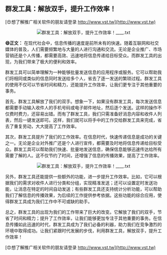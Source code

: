 ## **群发工具：解放双手，提升工作效率！**

[😍想了解推广相关软件的朋友请登录 http://www.vst.tw](http://www.vst.tw)

 <center><img src="https://vst.tw/MP4/tuiguang/png/6.png" alt="群发工具：解放双手，提升工作效率！____.txt"></center>

**😄正文：**
在现代社会中，信息传播的速度是前所未有的快速。随着互联网和社交媒体的普及，人们需要频繁地与大量的人进行沟通和交流。无论是企业推广、市场营销还是个人传播，都需要高效、迅速地将信息传递给目标受众。而群发工具的出现，为我们带来了极大的便利和效率。

群发工具可以简单理解为一种能够批量发送信息的应用程序或服务。它可以帮助我们将相同或类似的信息同时发送给多个人，省去了逐一发送的繁琐过程。群发工具的使用不仅可以节省时间和精力，还能提升工作效率，让我们更专注于其他重要的事务。

首先，群发工具解放了我们的双手。想象一下，如果没有群发工具，每次发送信息都需要手动输入收件人的手机号码或电子邮件地址，然后逐个发送。这样的操作不仅费时费力，还容易出错。而有了群发工具，我们只需准备好消息内容和收件人列表，然后一键发送即可。这样，我们就可以将手中的工作交给群发工具来完成，省去了重复劳动，大大提高了工作效率。

其次，群发工具提升了我们的工作效率。在信息时代，快速传递信息是成功的关键之一。无论是企业对外推广还是个人进行宣传，都需要及时地将信息传递给目标受众。群发工具可以帮助我们快速、批量地发送信息，确保信息能够迅速传达给所有需要了解的人。这不仅节约了时间，还增强了信息的传播效果，提高了工作效率。

 <center><img src="https://vst.tw/MP4/tuiguang/png/2.png" alt="群发工具：解放双手，提升工作效率！____.txt"></center>

另外，群发工具还能提供一些额外的功能，进一步提升工作效率。比如，它可以根据我们的需求对收件人进行分类和分组，实现精准发送；还可以设置定时发送功能，让消息在特定的时间自动发送；有些群发工具还支持统计分析功能，可以帮助我们了解信息的传播效果，为后续的工作提供参考依据。这些功能的综合应用，使得群发工具成为我们工作中不可或缺的助手。

总之，群发工具的出现为我们的工作带来了巨大的改变。它解放了我们的双手，节省了时间和精力；提升了工作效率，让我们能够更加专注于其他重要的事务。在信息传播如此迅速的时代，群发工具成为了我们必备的利器，助力我们在竞争激烈的环境中取得成功。让我们紧跟时代发展的步伐，利用群发工具，解放双手，提升工作效率！

[😍想了解推广相关软件的朋友请登录 http://www.vst.tw](http://www.vst.tw)



